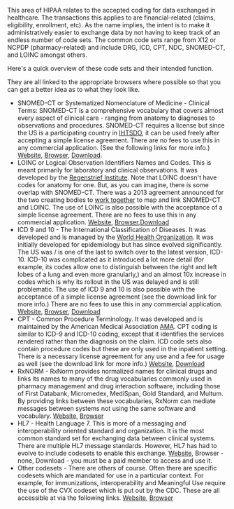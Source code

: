 
This area of HIPAA relates to the accepted coding for data exchanged in healthcare. The transactions this applies to are financial-related (claims, eligibility, enrollment, etc). As the name implies, the intent is to make it administratively easier to exchange data by not having to keep track of an endless number of code sets. The common code sets range from X12 or NCPDP (pharmacy-related) and include DRG, ICD, CPT, NDC, SNOMED-CT, and LOINC amongst others.

Here's a quick overview of these code sets and their intended function.

They are all linked to the appropriate browsers where possible so that you can get a better idea as to what they look like.

* SNOMED-CT or Systematized Nomenclature of Medicine - Clinical Terms: SNOMED-CT is a comprehensive vocabulary that covers almost every aspect of clinical care - ranging from anatomy to diagnoses to observations and procedures. SNOMED-CT requires a license but since the US is a participating country in [IHTSDO][1], it can be used freely after accepting a simple license agreement. There are no fees to use this in any commercial application. (See the following links for more info.)
[Website][2], [Browser][3], [Download][4].
* LOINC or Logical Observation Identifiers Names and Codes. This is meant primarily for laboratory and clinical observations. It was developed by the [Regenstrief Institute][5]. Note that LOINC doesn't have codes for anatomy for one. But, as you can imagine, there is some overlap with SNOMED-CT. There was a 2013 agreement announced for the two creating bodies to [work together][6] to map and link SNOMED-CT and LOINC. The use of LOINC is also possible with the acceptance of a simple license agreement. There are no fees to use this in any commercial application. [Website][7], [Browser][8],[Download][9]
* ICD 9 and 10 - The International Classification of Diseases. It was developed and is managed by the [World Health Organization][10]. It was initially developed for epidemiology but has since evolved significantly. The US was / is one of the last to switch over to the latest version, ICD-10. ICD-10 was complicated as it introduced a lot more detail (for example, its codes allow one to distinguish between the right and left lobes of a lung and even more granularly,) and an almost 10x increase in codes which is why its rollout in the US was delayed and is still problematic. The use of ICD 9 and 10 is also possible with the acceptance of a simple license agreement (see the download link for more info.) There are no fees to use this in any commercial application. [Website][11], [Browser][12], [Download][13]
* CPT - Common Procedure Terminology. It was developed and is maintained by the American Medical Association [AMA][14]. CPT coding is similar to ICD-9 and ICD-10 coding, except that it identifies the services rendered rather than the diagnosis on the claim. ICD code sets also contain procedure codes but these are only used in the inpatient setting. There is a necessary license agreement for any use and a fee for usage as well (see the download link for more info.) [Website][15], [Download][16]
* RxNORM - RxNorm provides normalized names for clinical drugs and links its names to many of the drug vocabularies commonly used in pharmacy management and drug interaction software, including those of First Databank, Micromedex, MediSpan, Gold Standard, and Multum. By providing links between these vocabularies, RxNorm can mediate messages between systems not using the same software and vocabulary. [Website][17], [Browser][18]
* HL7 - Health Language 7. This is more of a messaging and interoperability oriented standard and organization. It is the most common standard set for exchanging data between clinical systems. There are multiple HL7 message standards. However, HL7 has had to evolve to include codesets to enable this exchange. [Website][19], Browser - none, Download - you must be a paid member to access and use it.
* Other codesets - There are others of course. Often there are specific codesets which are mandated for use in a particular context. For example, for immunizations, interoperability and Meaningful Use require the use of the CVX codeset which is put out by the CDC. These are all accessible at via the following links. [Website][20], [Browser][21]

[1]:	http://www.ihtsdo.org/
[2]:	http://www.ihtsdo.org/snomed-ct/snomed-ct0/
[3]:	http://bioportal.bioontology.org/ontologies/SNOMEDCT?p=classes
[4]:	http://www.nlm.nih.gov/research/umls/licensedcontent/downloads.html
[5]:	http://www.regenstrief.org/
[6]:	http://www.regenstrief.org/news/new-regenstrief-and-ihtsdo-agreement-make-emrs-more-effective-improving-health-care/
[7]:	http://loinc.org/
[8]:	http://bioportal.bioontology.org/ontologies/LOINC?p=classes
[9]:	http://loinc.org/downloads
[10]:	http://who.int
[11]:	http://www.who.int/classifications/icd/en/
[12]:	http://apps.who.int/classifications/icd10/browse/2010/en
[13]:	http://www.nlm.nih.gov/research/umls/licensedcontent/downloads.html
[14]:	http://www.ama-assn.org/ama
[15]:	http://www.ama-assn.org/ama/pub/physician-resources/solutions-managing-your-practice/coding-billing-insurance/cpt.page
[16]:	https://commerce.ama-assn.org/store/catalog/subCategoryDetail.jsp?category_id=cat1150007&navAction=push
[17]:	http://www.nlm.nih.gov/research/umls/rxnorm/
[18]:	http://mor.nlm.nih.gov/download/rxnav/
[19]:	http://hl7.org
[20]:	https://phinvads.cdc.gov/vads/BrowseValueSets_browse.action
[21]:	https://phinvads.cdc.gov/vads/BrowseValueSets_browse.action